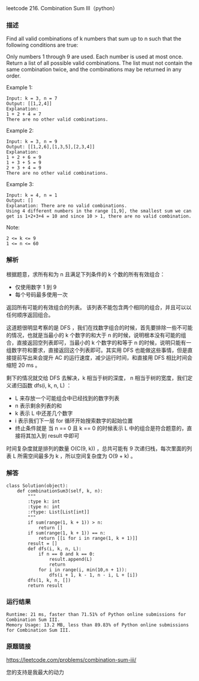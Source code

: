 leetcode  216. Combination Sum III（python）




### 描述


Find all valid combinations of k numbers that sum up to n such that the following conditions are true:

Only numbers 1 through 9 are used.
Each number is used at most once.
Return a list of all possible valid combinations. The list must not contain the same combination twice, and the combinations may be returned in any order.


Example 1:

	Input: k = 3, n = 7
	Output: [[1,2,4]]
	Explanation:
	1 + 2 + 4 = 7
	There are no other valid combinations.

	
Example 2:

	Input: k = 3, n = 9
	Output: [[1,2,6],[1,3,5],[2,3,4]]
	Explanation:
	1 + 2 + 6 = 9
	1 + 3 + 5 = 9
	2 + 3 + 4 = 9
	There are no other valid combinations.


Example 3:


	Input: k = 4, n = 1
	Output: []
	Explanation: There are no valid combinations.
	Using 4 different numbers in the range [1,9], the smallest sum we can get is 1+2+3+4 = 10 and since 10 > 1, there are no valid combination.
	



Note:

	2 <= k <= 9
	1 <= n <= 60


### 解析


根据题意，求所有和为 n 且满足下列条件的 k 个数的所有有效组合：

* 仅使用数字 1 到 9
* 每个号码最多使用一次

返回所有可能的有效组合的列表。 该列表不能包含两个相同的组合，并且可以以任何顺序返回组合。

这道题很明显考察的是 DFS ，我们在找数字组合的时候，首先要排除一些不可能的情况，也就是当最小的 k 个数字的和大于 n 的时候，说明根本没有可能的组合，直接返回空列表即可，当最小的 k 个数字的和等于 n 的时候，说明只能有一组数字符和要求，直接返回这个列表即可。其实用 DFS 也能做这些事情，但是直接提前写出来会提升 AC 的运行速度，减少运行时间，和直接用 DFS 相比时间会缩短 20 ms 。


剩下的情况就交给 DFS 去解决，k 相当于树的深度， n 相当于树的宽度，我们定义递归函数 dfs(i, k, n, L) ：

*  L 来存放一个可能组合中已经找到的数字列表
*  n 表示剩余列表的和
*  k 表示 L 中还差几个数字
*  i 表示我们下一层 for 循环开始搜索数字的起始位置
*  终止条件就是 当 n == 0 且 k == 0 的时候表示 L 中的组合是符合题意的，直接将其加入到 result 中即可

时间复杂度就是排列的数量 O(C(9, k))  ，总共可能有 9 次递归栈，每次里面的列表 L 所需空间最多为 k ，所以空间复杂度为 O(9 + k) 。


### 解答
				
	class Solution(object):
	    def combinationSum3(self, k, n):
	        """
	        :type k: int
	        :type n: int
	        :rtype: List[List[int]]
	        """
	        if sum(range(1, k + 1)) > n:
	            return []
	        if sum(range(1, k + 1)) == n:
	            return [[i for i in range(1, k + 1)]]
	        result = []
	        def dfs(i, k, n, L):
	            if n == 0 and k == 0:
	                result.append(L)
	                return
	            for i in range(i, min(10,n + 1)):
	                dfs(i + 1, k - 1, n - i, L + [i])
	        dfs(1, k, n, [])
	        return result
            	      
			
### 运行结果

	Runtime: 21 ms, faster than 71.51% of Python online submissions for Combination Sum III.
	Memory Usage: 13.2 MB, less than 89.83% of Python online submissions for Combination Sum III.


### 原题链接



https://leetcode.com/problems/combination-sum-iii/


您的支持是我最大的动力
